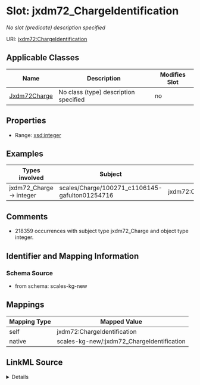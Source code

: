 

# Slot: jxdm72_ChargeIdentification


_No slot (predicate) description specified_





URI: [jxdm72:ChargeIdentification](http://release.niem.gov/niem/domains/jxdm/7.2/#ChargeIdentification)



<!-- no inheritance hierarchy -->





## Applicable Classes

| Name | Description | Modifies Slot |
| --- | --- | --- |
| [Jxdm72Charge](../classes/Jxdm72Charge.md) | No class (type) description specified |  no  |







## Properties

* Range: [xsd:integer](xsd:integer)






## Examples

| Types involved | Subject | Predicate | Object |
| --- | --- | --- | --- |
| jxdm72_Charge → integer | scales/Charge/100271_c1106145-gafulton01254716 | jxdm72:ChargeIdentification | 254716 |


## Comments

* 218359 occurrences with subject type jxdm72_Charge and object type integer.

## Identifier and Mapping Information







### Schema Source


* from schema: scales-kg-new




## Mappings

| Mapping Type | Mapped Value |
| ---  | ---  |
| self | jxdm72:ChargeIdentification |
| native | scales-kg-new/:jxdm72_ChargeIdentification |




## LinkML Source

<details>

```yaml
name: jxdm72_ChargeIdentification
description: No slot (predicate) description specified
comments:
- 218359 occurrences with subject type jxdm72_Charge and object type integer.
examples:
- description: jxdm72_Charge → integer
  object:
    example_object: '254716'
    example_object_type: integer
    example_predicate: jxdm72:ChargeIdentification
    example_subject: scales/Charge/100271_c1106145-gafulton01254716
    example_subject_type: jxdm72_Charge
from_schema: scales-kg-new
rank: 1000
slot_uri: jxdm72:ChargeIdentification
alias: jxdm72_ChargeIdentification
domain_of:
- jxdm72_Charge
range: integer

```
</details>